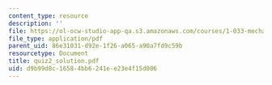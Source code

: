 ```yaml
---
content_type: resource
description: ''
file: https://ol-ocw-studio-app-qa.s3.amazonaws.com/courses/1-033-mechanics-of-material-systems-an-energy-approach-fall-2003/d9b99d8c16584bb6241ee23e4f15d006_quiz2_solution.pdf
file_type: application/pdf
parent_uid: 86e31031-d92e-1f26-a065-a90a7fd9c59b
resourcetype: Document
title: quiz2_solution.pdf
uid: d9b99d8c-1658-4bb6-241e-e23e4f15d006
---
```

